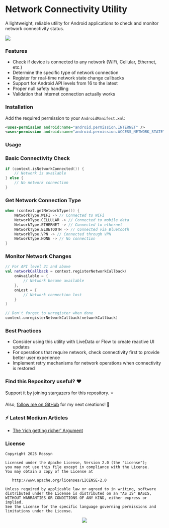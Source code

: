 # Network Connectivity Utility

A lightweight, reliable utility for Android applications to check and monitor network connectivity status.


<div align="start">
  
<a href="mailto:banrossyn@gmail.com"><img src="https://img.shields.io/badge/Gmail-EA4335.svg?logo=Gmail&logoColor=white"></a>

</div>

### Features

- Check if device is connected to any network (WiFi, Cellular, Ethernet, etc.)
- Determine the specific type of network connection
- Register for real-time network state change callbacks
- Support for Android API levels from 16 to the latest
- Proper null safety handling
- Validation that internet connection actually works

### Installation

Add the required permission to your `AndroidManifest.xml`:

```xml 
<uses-permission android:name="android.permission.INTERNET" /> 
<uses-permission android:name="android.permission.ACCESS_NETWORK_STATE" />
```

### Usage

### Basic Connectivity Check

```kotlin
if (context.isNetworkConnected()) {
    // Network is available
} else {
    // No network connection
}
```

### Get Network Connection Type

```kotlin
when (context.getNetworkType()) {
    NetworkType.WIFI -> // Connected to WiFi
    NetworkType.CELLULAR -> // Connected to mobile data
    NetworkType.ETHERNET -> // Connected to ethernet
    NetworkType.BLUETOOTH -> // Connected via Bluetooth
    NetworkType.VPN -> // Connected through VPN
    NetworkType.NONE -> // No connection
}
```

### Monitor Network Changes

```kotlin
// For API level 21 and above
val networkCallback = context.registerNetworkCallback(
    onAvailable = {
        // Network became available
    },
    onLost = {
        // Network connection lost
    }
)

// Don't forget to unregister when done
context.unregisterNetworkCallback(networkCallback)
```

### Best Practices

- Consider using this utility with LiveData or Flow to create reactive UI updates
- For operations that require network, check connectivity first to provide better user experience
- Implement retry mechanisms for network operations when connectivity is restored

### Find this Repository useful? ❤️

Support it by joining stargazers for this repository. ⭐

Also, [follow me on GitHub](https://github.com/AndroidWithRossyn/) for my next creations! 🤩



### :zap: Latest Medium Articles

<!-- ARTICLES:START -->
- [The ‘rich getting richer’ Argument](https://rohitrajkhorwal.medium.com/the-rich-getting-richer-argument-af546d1f22af?source=rss-40883ee5aa3e------2)
<!-- ARTICLES:END -->

### License

```
Copyright 2025 Rossyn

Licensed under the Apache License, Version 2.0 (the "License");
you may not use this file except in compliance with the License.
You may obtain a copy of the License at

   http://www.apache.org/licenses/LICENSE-2.0

Unless required by applicable law or agreed to in writing, software
distributed under the License is distributed on an "AS IS" BASIS,
WITHOUT WARRANTIES OR CONDITIONS OF ANY KIND, either express or implied.
See the License for the specific language governing permissions and
limitations under the License.
```


<p align="center">
  <img src="https://capsule-render.vercel.app/api?type=waving&color=gradient&height=60&section=footer"/>
</p>
